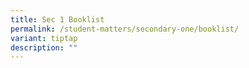 ```yaml
---
title: Sec 1 Booklist
permalink: /student-matters/secondary-one/booklist/
variant: tiptap
description: ""
---
```

